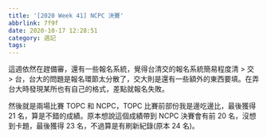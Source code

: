 ```yaml
---
title: '[2020 Week 41] NCPC 決賽'
abbrlink: 7f9f
date: 2020-10-17 12:28:51
category: 週記
tags:
---
```

這週依然在趕備審，還有一些報名系統，覺得台清交的報名系統簡易程度清 > 交 > 台，台大的問題是報名環節太分散了，交大則是還有一些額外的東西要填。在弄台大時發現某所也有自己的格式，差點就報名失敗。
<!-- more -->
然後就是兩場比賽 TOPC 和 NCPC，TOPC 比賽前部份我是邊吃邊比，最後獲得 21 名，算是不錯的成績。原本想說這個成績帶到 NCPC 決賽會有前 20 名，沒想到卡題，最後獲得 23 名，不過算是有刷新紀錄(原本 24 名)。